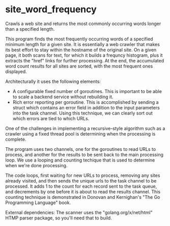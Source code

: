 # site_word_frequency
Crawls a web site and returns the most commonly occurring words longer than a specified length.

This program finds the most frequently occurring words of a
specified minimum length for a given site.  It is essentially a
web crawler that makes its best effort to stay within the hostname
of the original site.  On a given page, it both scans for text, for
which it builds a frequncy histogram, plus it extracts the "href"
links for further processing.  At the end, the accumulated word count
results for all sites are sorted, with the most frequent ones displayed.

Architecturally it uses the following elements:
- A configurable fixed number of goroutines.  This is important
to be able to scale a backend service without rebuilding it.
- Rich error reporting per goroutine.  This is accomplished by
sending a struct which contains an error field in addition to the
input parameters into the task channel.  Using this technique, we
can clearly sort out which errors are tied to which URLs.

One of the challenges in implementing a recursive-style algorithm
such as a crawler using a fixed thread pool is determining when the
processing is complete.

The program uses two channels, one for the goroutines to read URLs
to process, and another for the results to be sent back to the main
processing loop.  We use a looping and counting techique that is used
to determine when we're done processing.

The code loops, first waiting for new URLs to process, removing any sites
already visited, and then sends the unique urls to the task channel
to be processed.  It adds 1 to the count for each record sent to the
task queue, and decrements by one before it is about to read the results
channel.  This counting technique is demonstrated in Donovan and Kernighan's
"The Go Programming Language" book.

External dependencies: The scanner uses the "golang.org/x/net/html" HTMP parser package,
so you'll need that to build.
